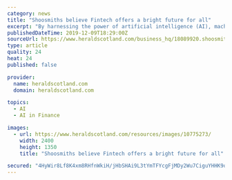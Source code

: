 ```yaml
---
category: news
title: "Shoosmiths believe Fintech offers a bright future for all"
excerpt: "By harnessing the power of artificial intelligence (AI), machine learning and data analytics seen in many fintech products, stand-out lawtech products are steadily finding traction in the legal market. Innovations include legal document reviewing software that at the press of a button can cut by 80% the time spent on important but previously ..."
publishedDateTime: 2019-12-09T18:29:00Z
sourceUrl: https://www.heraldscotland.com/business_hq/18089920.shoosmiths-believe-fintech-offers-bright-future/
type: article
quality: 24
heat: 24
published: false

provider:
  name: heraldscotland.com
  domain: heraldscotland.com

topics:
  - AI
  - AI in Finance

images:
  - url: https://www.heraldscotland.com/resources/images/10775273/
    width: 2400
    height: 1350
    title: "Shoosmiths believe Fintech offers a bright future for all"

secured: "4HyWir8Lf8K4xm8RHfnWkiH/jHbSHAi9L3tYmTFYcgFjMDy2Wu7CiguYHHK9oD/V/T3FmCzCKhwibRvb77wziGvMynwlIOLjwBzJ50uvNipDOLKeDfFuYYS0H9fhiRS0oPBO2ah6NaWEkbMzY0MQQjpLYCyPHmCv1PXprIw296OjF06bkmyJsIDRtSsQbwi4kFiFBlC0gG96/xIZ4hmGTEpmid8bzWno28m2DCn2h/Hmkyxmjh1WZ3qcTMCvJ4c5azJtvMhMF4KaKQV24+Px4Q==;596icqzXz/a4CiIFxzgrPg=="
---
```


